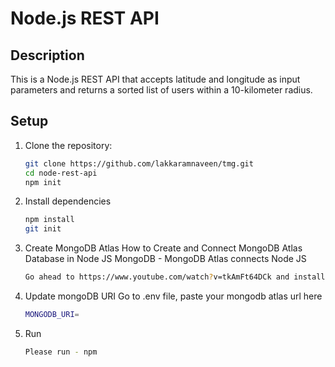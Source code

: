 # Node.js REST API

## Description
This is a Node.js REST API that accepts latitude and longitude as input parameters and returns a sorted list of users within a 10-kilometer radius.

## Setup

1. Clone the repository:
   ```sh
   git clone https://github.com/lakkaramnaveen/tmg.git
   cd node-rest-api
   npm init

2. Install dependencies
   ```sh
   npm install
   git init

3. Create MongoDB Atlas
   How to Create and Connect MongoDB Atlas Database in Node JS MongoDB - MongoDB Atlas connects Node JS
   ```sh
   Go ahead to https://www.youtube.com/watch?v=tkAmFt64DCk and install it.

4. Update mongoDB URI
   Go to .env file, paste your mongodb atlas url here
   ```sh
   MONGODB_URI=

5. Run
   ```sh
   Please run - npm 